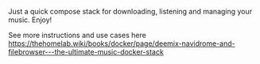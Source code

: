 Just a quick compose stack for downloading, listening and managing your music. Enjoy!

See more instructions and use cases here https://thehomelab.wiki/books/docker/page/deemix-navidrome-and-filebrowser---the-ultimate-music-docker-stack

